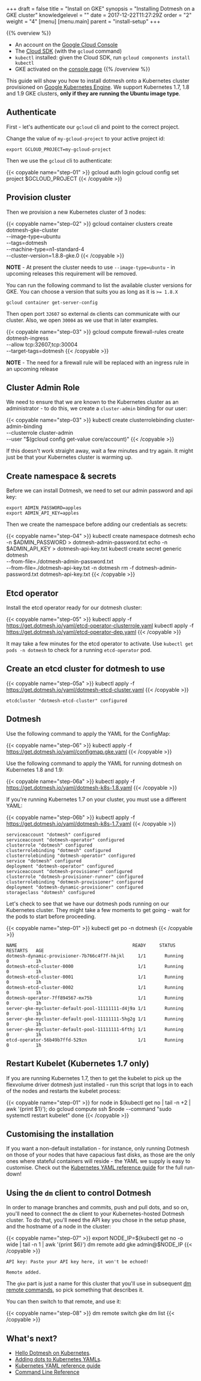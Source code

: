 +++
draft = false
title = "Install on GKE"
synopsis = "Installing Dotmesh on a GKE cluster"
knowledgelevel = ""
date = 2017-12-22T11:27:29Z
order = "2"
weight = "4"
[menu]
  [menu.main]
    parent = "install-setup"
+++

{{% overview %}}
* An account on the [Google Cloud Console](https://console.cloud.google.com)
* The [Cloud SDK](https://cloud.google.com/sdk/downloads) (with the `gcloud` command)
* `kubectl` installed: given the Cloud SDK, run `gcloud components install kubectl`
* GKE activated on the [console page](https://console.cloud.google.com/kubernetes/list)
{{% /overview %}}

This guide will show you how to install dotmesh onto a Kubernetes
cluster provisioned on [Google Kubernetes
Engine](https://cloud.google.com/kubernetes-engine/). We support
Kubernetes 1.7, 1.8 and 1.9 GKE clusters, **only if they are running the Ubuntu image type**.

## Authenticate

First - let's authenticate our `gcloud` cli and point to the correct project.

Change the value of `my-gcloud-project` to your active project id:

```plain
export GCLOUD_PROJECT=my-gcloud-project
```

Then we use the `gcloud` cli to authenticate:

{{< copyable name="step-01" >}}
gcloud auth login
gcloud config set project $GCLOUD_PROJECT
{{< /copyable >}}

## Provision cluster

Then we provision a new Kubernetes cluster of 3 nodes:

{{< copyable name="step-02" >}}
gcloud container clusters create dotmesh-gke-cluster \
  --image-type=ubuntu \
  --tags=dotmesh \
  --machine-type=n1-standard-4 \
  --cluster-version=1.8.8-gke.0
{{< /copyable >}}

**NOTE** - At present the cluster needs to use `--image-type=ubuntu` - in upcoming releases this requirement will be removed.

You can run the following command to list the available cluster versions for GKE.  You can choose a version that suits you as long as it is `>= 1.8.X`

```plain
gcloud container get-server-config
```

Then open port `32607` so external `dm` clients can communicate with our cluster.
Also, we open `30004` as we use that in later examples.

{{< copyable name="step-03" >}}
gcloud compute firewall-rules create dotmesh-ingress \
  --allow tcp:32607,tcp:30004 \
  --target-tags=dotmesh
{{< /copyable >}}

**NOTE** - The need for a firewall rule will be replaced with an ingress rule in an upcoming release

## Cluster Admin Role

We need to ensure that we are known to the Kubernetes cluster as an administrator - to do this, we create a `cluster-admin` binding for our user:

{{< copyable name="step-03" >}}
kubectl create clusterrolebinding cluster-admin-binding \
  --clusterrole cluster-admin \
  --user "$(gcloud config get-value core/account)"
{{< /copyable >}}

If this doesn't work straight away, wait a few minutes and try again.
It might just be that your Kubernetes cluster is warming up.

## Create namespace & secrets

Before we can install Dotmesh, we need to set our admin password and api key:

```plain
export ADMIN_PASSWORD=apples
export ADMIN_API_KEY=apples
```

Then we create the namespace before adding our credentials as secrets:

{{< copyable name="step-04" >}}
kubectl create namespace dotmesh
echo -n $ADMIN_PASSWORD > dotmesh-admin-password.txt
echo -n $ADMIN_API_KEY > dotmesh-api-key.txt
kubectl create secret generic dotmesh \
  --from-file=./dotmesh-admin-password.txt \
  --from-file=./dotmesh-api-key.txt -n dotmesh
rm -f dotmesh-admin-password.txt dotmesh-api-key.txt
{{< /copyable >}}

## Etcd operator

Install the etcd operator ready for our dotmesh cluster:

{{< copyable name="step-05" >}}
kubectl apply -f https://get.dotmesh.io/yaml/etcd-operator-clusterrole.yaml
kubectl apply -f https://get.dotmesh.io/yaml/etcd-operator-dep.yaml
{{< /copyable >}}

It may take a few minutes for the etcd operator to activate.
Use `kubectl get pods -n dotmesh` to check for a running `etcd-operator` pod.

## Create an etcd cluster for dotmesh to use

{{< copyable name="step-05a" >}}
kubectl apply -f https://get.dotmesh.io/yaml/dotmesh-etcd-cluster.yaml
{{< /copyable >}}

```plain
etcdcluster "dotmesh-etcd-cluster" configured
```

## Dotmesh

Use the following command to apply the YAML for the ConfigMap:

{{< copyable name="step-06" >}}
kubectl apply -f https://get.dotmesh.io/yaml/configmap.gke.yaml
{{< /copyable >}}

Use the following command to apply the YAML for running dotmesh on Kubernetes 1.8 and 1.9:

{{< copyable name="step-06a" >}}
kubectl apply -f https://get.dotmesh.io/yaml/dotmesh-k8s-1.8.yaml
{{< /copyable >}}

If you're running Kubernetes 1.7 on your cluster, you must use a different YAML:

{{< copyable name="step-06b" >}}
kubectl apply -f https://get.dotmesh.io/yaml/dotmesh-k8s-1.7.yaml
{{< /copyable >}}

```plain
serviceaccount "dotmesh" configured
serviceaccount "dotmesh-operator" configured
clusterrole "dotmesh" configured
clusterrolebinding "dotmesh" configured
clusterrolebinding "dotmesh-operator" configured
service "dotmesh" configured
deployment "dotmesh-operator" configured
serviceaccount "dotmesh-provisioner" configured
clusterrole "dotmesh-provisioner-runner" configured
clusterrolebinding "dotmesh-provisioner" configured
deployment "dotmesh-dynamic-provisioner" configured
storageclass "dotmesh" configured
```

Let's check to see that we have our dotmesh pods running on our Kubernetes cluster.  They might take a few moments to get going - wait for the pods to start before proceeding.

{{< copyable name="step-01" >}}
kubectl get po -n dotmesh
{{< /copyable >}}

```plain
NAME                                           READY     STATUS        RESTARTS   AGE
dotmesh-dynamic-provisioner-7b766c4f7f-hkjkl     1/1       Running       0          1h
dotmesh-etcd-cluster-0000                        1/1       Running       0          1h
dotmesh-etcd-cluster-0001                        1/1       Running       0          1h
dotmesh-etcd-cluster-0002                        1/1       Running       0          1h
dotmesh-operator-7ff894567-mx75b                 1/1       Running       0          1h
server-gke-mycluster-default-pool-11111111-d4j9a 1/1       Running       0          1h
server-gke-mycluster-default-pool-11111111-5hg2g 1/1       Running       0          1h
server-gke-mycluster-default-pool-11111111-6fthj 1/1       Running       0          1h
etcd-operator-56b49b7ffd-529zn                   1/1       Running       0          1h
```

## Restart Kubelet (Kubernetes 1.7 only)

If you are running Kubernetes 1.7, then to get the kubelet to pick up
the flexvolume driver dotmesh just installed - run this script that
logs in to each of the nodes and restarts the kubelet process:

{{< copyable name="step-01" >}}
for node in $(kubectl get no | tail -n +2 | awk '{print $1}'); do
  gcloud compute ssh $node --command "sudo systemctl restart kubelet"
done
{{< /copyable >}}

## Customising the installation

If you want a non-default installation - for instance, only running
Dotmesh on those of your nodes that have capacious fast disks, as
those are the only ones where stateful containers will reside - the
YAML we supply is easy to customise. Check out the [Kubernetes YAML
reference guide](/references/kubernetes/) for the full run-down!

## Using the `dm` client to control Dotmesh

In order to manage branches and commits, push and pull dots, and so
on, you'll need to connect the `dm` client to your Kubernetes-hosted
Dotmesh cluster. To do that, you'll need the API key you chose in the
setup phase, and the hostname of a node in the cluster:

{{< copyable name="step-07" >}}
export NODE_IP=$(kubectl get no -o wide | tail -n 1 | awk '{print $6}')
dm remote add gke admin@$NODE_IP
{{< /copyable >}}

```plain
API key: Paste your API key here, it won't be echoed!

Remote added.
```

The `gke` part is just a name for this cluster that you'll use in
subsequent [dm remote
commands](/references/cli/#connecting-to-clusters), so pick something
that describes it.

You can then switch to that remote, and use it:


{{< copyable name="step-08" >}}
dm remote switch gke
dm list
{{< /copyable >}}

## What's next?

* [Hello Dotmesh on Kubernetes](/tutorials/hello-dotmesh-kubernetes/).
* [Adding dots to Kubernetes YAMLs](/tasks/kubernetes/).
* [Kubernetes YAML reference guide](/references/kubernetes/)
* [Command Line Reference](/references/cli/)
